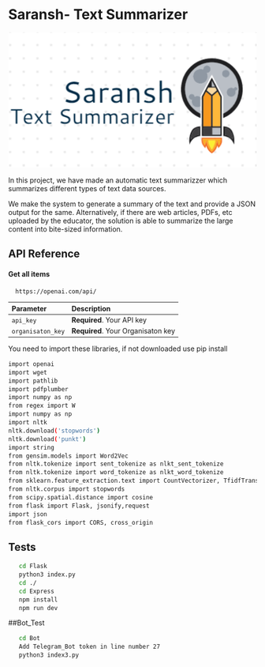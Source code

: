 #  Saransh- Text Summarizer

<img src="Media/Screenshot (499).png"></img><br>

In this project, we have made an automatic text summarizzer which summarizes different types of text data sources.

 We make the system to generate a summary of the text and provide a JSON output for the same. Alternatively, if there are web articles, PDFs, etc uploaded by the educator, the solution is able to summarize the large content into bite-sized information.


## API Reference

#### Get all items

```http
  https://openai.com/api/
```

| Parameter |Description                |
| :-------- |:------------------------- |
| `api_key` | **Required**. Your API key |
| `organisaton_key` |**Required**. Your Organisaton key |

You need to import these libraries, if not downloaded use pip install
```bash
import openai
import wget
import pathlib
import pdfplumber
import numpy as np
from regex import W
import numpy as np
import nltk
nltk.download('stopwords')
nltk.download('punkt')
import string
from gensim.models import Word2Vec
from nltk.tokenize import sent_tokenize as nlkt_sent_tokenize
from nltk.tokenize import word_tokenize as nlkt_word_tokenize
from sklearn.feature_extraction.text import CountVectorizer, TfidfTransformer
from nltk.corpus import stopwords
from scipy.spatial.distance import cosine
from flask import Flask, jsonify,request
import json
from flask_cors import CORS, cross_origin
```
## Tests



```bash
   cd Flask
   python3 index.py
   cd ./
   cd Express
   npm install
   npm run dev
```
 
##Bot_Test
 ```bash
    cd Bot
    Add Telegram_Bot token in line number 27
    python3 index3.py
 ```   
